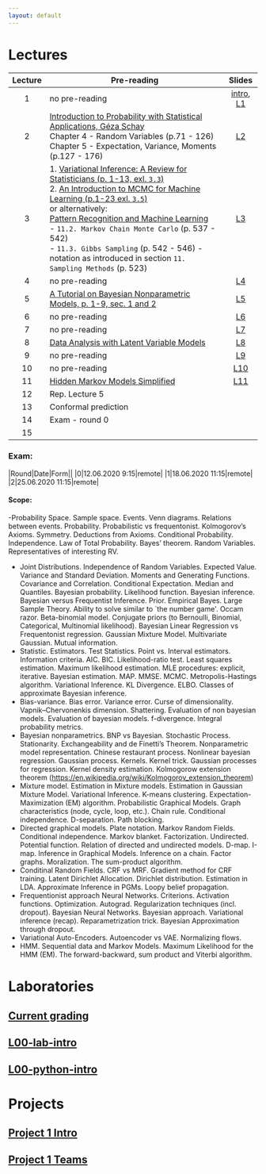 ```yaml
---
layout: default
---
```

# Lectures

|Lecture|Pre-reading|Slides|
| :---: | --- | :---: |
|1|no pre-reading|[intro](/static/PUMA2020_lecture_0.pdf), [L1](/static/PUMA2020_lecture_1.pdf)|
|2|[Introduction to Probability with Statistical Applications, Géza Schay](https://link.springer.com/book/10.1007%2F978-0-8176-4591-5)<br> Chapter 4 - Random Variables (p.71 - 126) <br> Chapter 5 - Expectation, Variance, Moments (p.127 - 176)|[L2](/static/PUMA2020_lecture_2.pdf) |
|3|1. [Variational Inference: A Review for Statisticians (p. 1-13, exl. `3.3`)](https://arxiv.org/pdf/1601.00670.pdf) <br>2. [An Introduction to MCMC for Machine Learning (p.1-23 exl. `3.5`)](https://www.cs.ubc.ca/~arnaud/andrieu_defreitas_doucet_jordan_intromontecarlomachinelearning.pdf) <br>or alternatively:<br> [Pattern Recognition and Machine Learning](https://www.microsoft.com/en-us/research/uploads/prod/2006/01/Bishop-Pattern-Recognition-and-Machine-Learning-2006.pdf)<br> - `11.2. Markov Chain Monte Carlo` (p. 537 - 542) <br> - `11.3. Gibbs Sampling` (p. 542 - 546) - notation as introduced in section `11. Sampling Methods` (p. 523)|[L3](/static/PUMA2020_lecture_3.pdf)|
|4|no pre-reading|[L4](/static/PUMA2020_lecture_4.pdf)|
|5|[A Tutorial on Bayesian Nonparametric Models, p. 1-9, sec. 1 and 2](https://www.cs.princeton.edu/courses/archive/fall11/cos597C/reading/GershmanBlei2011.pdf)|[L5](/static/PUMA2020_lecture_5.pdf)|
|6|no pre-reading|[L6](/static/PUMA2020_lecture_6.pdf)
|7|no pre-reading|[L7](/static/PUMA2020_lecture_7.pdf)
|8|[Data Analysis with Latent Variable Models](http://www.cs.columbia.edu/~blei/papers/Blei2014b.pdf)|[L8](/static/PUMA2020_lecture_8.pdf)
|9|no pre-reading|[L9](/static/PUMA2020_lecture_9.pdf)
|10|no pre-reading|[L10](/static/PUMA2020_lecture_10.pdf)
|11|[Hidden Markov Models Simplified](https://medium.com/@postsanjay/hidden-markov-models-simplified-c3f58728caab)|[L11](/static/PUMA2020_lecture_11.pdf)
|12|Rep. Lecture 5|
|13|Conformal prediction|
|14|Exam - round 0|  
|15||

### Exam:
|Round|Date|Form||
|0|12.06.2020 9:15|remote| 
|1|18.06.2020 11:15|remote|
|2|25.06.2020 11:15|remote|

#### Scope:

-Probability Space. Sample space. Events. Venn diagrams. Relations between events. Probability. Probabilistic vs frequentonist. Kolmogorov’s Axioms. Symmetry. Deductions from Axioms. Conditional Probability. Independence. Law of Total Probability. Bayes’ theorem. Random Variables. Representatives of interesting RV. 
- Joint Distributions. Independence of Random Variables. Expected Value. Variance and Standard Deviation. Moments and Generating Functions. Covariance and Correlation. Conditional Expectation. Median and Quantiles. Bayesian probability. Likelihood function. Bayesian inference. Bayesian versus Frequentist Inference. Prior. Empirical Bayes. Large Sample Theory. Ability to solve similar to `the number game'. Occam razor. Beta-binomial model. Conjugate priors (to Bernoulli, Binomial, Categorical, Multinomial likelihood). Bayesian Linear Regression vs Frequentonist regression. Gaussian Mixture Model. Multivariate Gaussian. Mutual information. 
- Statistic. Estimators. Test Statistics. Point vs. Interval estimators. Information criteria. AIC. BIC. Likelihood-ratio test. Least squares estimation. Maximum likelihood estimation. MLE procedures: explicit, iterative. Bayesian estimation. MAP. MMSE. MCMC. Metropolis-Hastings algorithm. Variational Inference. KL Divergence. ELBO. Classes of approximate Bayesian inference. 
- Bias-variance. Bias error. Variance error. Curse of dimensionality. Vapnik–Chervonenkis dimension. Shattering. Evaluation of non bayesian models. Evaluation of bayesian models. f-divergence. Integral probability metrics. 
- Bayesian nonparametrics. BNP vs Bayesian. Stochastic Process. Stationarity. Exchangeability and de Finetti’s Theorem. Nonparametric model representation. Chinese restaurant process. Nonlinear bayesian regression. Gaussian process. Kernels. Kernel trick. Gaussian processes for regression. Kernel density estimation. Kolmogorow extension theorem (https://en.wikipedia.org/wiki/Kolmogorov_extension_theorem)
- Mixture model. Estimation in Mixture models. Estimation in Gaussian Mixture Model. Variational Inference. K-means clustering. Expectation-Maximization (EM) algorithm. Probabilistic Graphical Models. Graph characteristics (node, cycle, loop, etc.). Chain rule. Conditional independence. D-separation. Path blocking. 
- Directed graphical models. Plate notation. Markov Random Fields. Conditional independence. Markov blanket. Factorization. Undirected. Potential function. Relation of directed and undirected models. D-map. I-map. Inference in Graphical Models. Inference on a chain. Factor graphs. Moralization. The sum-product algorithm. 
- Conditinal Random Fields. CRF vs MRF. Gradient method for CRF training. Latent Dirichlet Allocation. Dirichlet distribution. Estimation in LDA. Approximate Inference in PGMs. Loopy belief propagation.
- Frequentionist approach Neural Networks. Criterions. Activation functions. Optimization. Autograd. Regularization techniques (incl. dropout). Bayesian Neural Networks. Bayesian approach. Variational inference (recap). Reparametrization trick. Bayesian Approximation through dropout. 
- Variational Auto-Encoders. Autoencoder vs VAE. Normalizing flows.
- HMM. Sequential data and Markov Models. Maximum Likelihood for the HMM (EM). The forward-backward, sum product and Viterbi algorithm.

 
# Laboratories
## [Current grading](https://docs.google.com/spreadsheets/d/1F8VizwnzOVgrZ6KpPuCqaYm6Wj_S_PJIXQFRgUROfsY/edit?usp=sharing)
## [L00-lab-intro](/static/l00-lab-intro.pdf)
## [L00-python-intro](/static/l00-python-intro.pdf)

# Projects
## [Project 1 Intro](/static/project-1.pdf)
## [Project 1 Teams](https://docs.google.com/spreadsheets/d/1F8VizwnzOVgrZ6KpPuCqaYm6Wj_S_PJIXQFRgUROfsY/edit#gid=1312387342)

